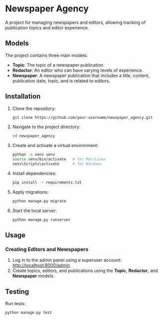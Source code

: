 # Newspaper Agency

A project for managing newspapers and editors, allowing tracking of publication topics and editor experience.

## Models

The project contains three main models:
- **Topic**: The topic of a newspaper publication.
- **Redactor**: An editor who can have varying levels of experience.
- **Newspaper**: A newspaper publication that includes a title, content, publication date, topic, and is related to editors.

## Installation

1. Clone the repository:
    ```bash
    git clone https://github.com/your-username/newspaper_agency.git
    ```
2. Navigate to the project directory:
    ```bash
    cd newspaper_agency
    ```
3. Create and activate a virtual environment:
    ```bash
    python -m venv venv
    source venv/bin/activate   # for Mac/Linux
    venv\Scripts\activate      # for Windows
    ```
4. Install dependencies:
    ```bash
    pip install -r requirements.txt
    ```
5. Apply migrations:
    ```bash
    python manage.py migrate
    ```
6. Start the local server:
    ```bash
    python manage.py runserver
    ```

## Usage

### Creating Editors and Newspapers

1. Log in to the admin panel using a superuser account: [http://localhost:8000/admin](http://localhost:8000/admin)
2. Create topics, editors, and publications using the **Topic**, **Redactor**, and **Newspaper** models.

## Testing

Run tests:
```bash
python manage.py test

